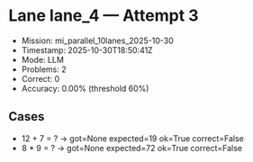 # Lane lane_4 — Attempt 3

- Mission: mi_parallel_10lanes_2025-10-30
- Timestamp: 2025-10-30T18:50:41Z
- Mode: LLM
- Problems: 2
- Correct: 0
- Accuracy: 0.00% (threshold 60%)

## Cases
- 12 + 7 = ? → got=None expected=19 ok=True correct=False
- 8 * 9 = ? → got=None expected=72 ok=True correct=False